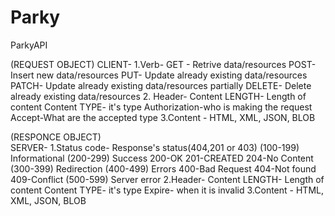 # Parky
ParkyAPI

(REQUEST OBJECT)
CLIENT- 1.Verb- GET - Retrive data/resources
				POST- Insert new data/resources
				PUT- Update already existing data/resources
				PATCH-	Update already existing data/resources partially
				DELETE- Delete already existing data/resources
		2. Header-	Content LENGTH- Length of content
					Content TYPE- it's type
					Authorization-who is making the request
					Accept-What are the accepted type
		3.Content - HTML, XML, JSON, BLOB

(RESPONCE OBJECT)		
SERVER- 1.Status code- Response's status(404,201 or 403)
			(100-199) Informational
			(200-299) Success
				200-OK
				201-CREATED
				204-No Content
			(300-399) Redirection
			(400-499) Errors
				400-Bad Request
				404-Not found
				409-Conflict
			(500-599) Server error
		2.Header- 	Content LENGTH- Length of content
					Content TYPE- it's type
					Expire- when it is invalid
		3.Content - HTML, XML, JSON, BLOB
			
